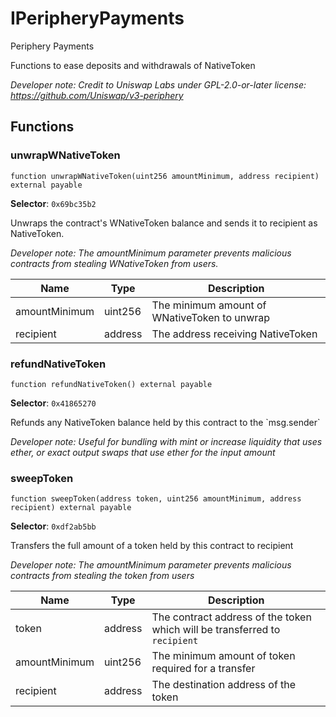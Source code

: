 

# IPeripheryPayments


Periphery Payments

Functions to ease deposits and withdrawals of NativeToken

*Developer note: Credit to Uniswap Labs under GPL-2.0-or-later license:
https://github.com/Uniswap/v3-periphery*


## Functions
### unwrapWNativeToken

```solidity
function unwrapWNativeToken(uint256 amountMinimum, address recipient) external payable
```
**Selector**: `0x69bc35b2`

Unwraps the contract&#x27;s WNativeToken balance and sends it to recipient as NativeToken.

*Developer note: The amountMinimum parameter prevents malicious contracts from stealing WNativeToken from users.*

| Name | Type | Description |
| ---- | ---- | ----------- |
| amountMinimum | uint256 | The minimum amount of WNativeToken to unwrap |
| recipient | address | The address receiving NativeToken |

### refundNativeToken

```solidity
function refundNativeToken() external payable
```
**Selector**: `0x41865270`

Refunds any NativeToken balance held by this contract to the &#x60;msg.sender&#x60;

*Developer note: Useful for bundling with mint or increase liquidity that uses ether, or exact output swaps
that use ether for the input amount*

### sweepToken

```solidity
function sweepToken(address token, uint256 amountMinimum, address recipient) external payable
```
**Selector**: `0xdf2ab5bb`

Transfers the full amount of a token held by this contract to recipient

*Developer note: The amountMinimum parameter prevents malicious contracts from stealing the token from users*

| Name | Type | Description |
| ---- | ---- | ----------- |
| token | address | The contract address of the token which will be transferred to `recipient` |
| amountMinimum | uint256 | The minimum amount of token required for a transfer |
| recipient | address | The destination address of the token |

